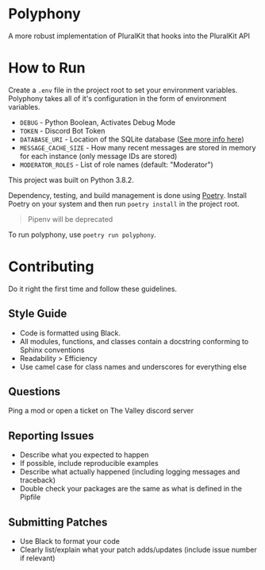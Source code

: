 # Polyphony
A more robust implementation of PluralKit that hooks into the PluralKit API

# How to Run
Create a `.env` file in the project root to set your environment variables. Polyphony takes all of it's configuration in the form of environment variables.

- `DEBUG` - Python Boolean, Activates Debug Mode
- `TOKEN` - Discord Bot Token
- `DATABASE_URI` - Location of the SQLite database ([See more info here](https://docs.python.org/3/library/sqlite3.html))
- `MESSAGE_CACHE_SIZE` - How many recent messages are stored in memory for each instance (only message IDs are stored) <!--TODO: The API contains a message cache already so this may be deprecated-->
- `MODERATOR_ROLES` - List of role names (default: "Moderator")

This project was built on Python 3.8.2.

Dependency, testing, and build management is done using [Poetry](https://python-poetry.org/). Install Poetry on your system and then run `poetry install` in the project root.

> Pipenv will be deprecated

To run polyphony, use `poetry run polyphony`.

# Contributing
Do it right the first time and follow these guidelines.

## Style Guide
- Code is formatted using Black.
- All modules, functions, and classes contain a docstring conforming to Sphinx conventions
- Readability > Efficiency
- Use camel case for class names and underscores for everything else

## Questions
Ping a mod or open a ticket on The Valley discord server

## Reporting Issues
- Describe what you expected to happen
- If possible, include reproducible examples
- Describe what actually happened (including logging messages and traceback)
- Double check your packages are the same as what is defined in the Pipfile

## Submitting Patches
- Use Black to format your code
- Clearly list/explain what your patch adds/updates (include issue number if relevant)
